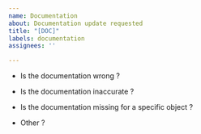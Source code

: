 ```yaml
---
name: Documentation
about: Documentation update requested
title: "[DOC]"
labels: documentation
assignees: ''

---
```


- Is the documentation wrong ?

- Is the documentation inaccurate ?

- Is the documentation missing for a specific object ?

- Other ?
